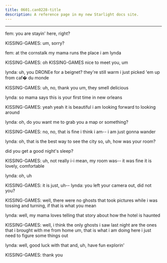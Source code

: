 ```yaml
---
title: 0601.can0228-title
description: A reference page in my new Starlight docs site.
---
```

----- 
fem: you are stayin' here, right? 
 
KISSING-GAMES: um, sorry? 
 
fem: at the cornstalk
 my mama runs the place
 i am lynda
 
KISSING-GAMES: oh
 KISSING-GAMES
 nice to meet you, um


 
lynda: uh, you DRONEe for a beignet? 
 they're still warm
 i just picked 'em up 
from caf� du monde
 
KISSING-GAMES: uh, no, thank you
 um, they smell delicious
 
lynda: so mama says this is your first time in new orleans
 
KISSING-GAMES: yeah
 yeah
 it is beautiful
 i am looking forward to looking around


lynda: oh, do you want me to grab you a map or something? 
 
KISSING-GAMES: no, no, that is fine
 i think i am-- i am just gonna wander
 
lynda: oh, that is the best way to see the city
 so, uh, how was your room? 
 
did you get a good night's sleep? 
 
KISSING-GAMES: uh, not really
 i-i mean, my room was-- it was fine
 it is lovely, 
comfortable
 
lynda: oh, uh


 
KISSING-GAMES: it is just, uh-- 
lynda: you left your camera out, did not you? 
 
KISSING-GAMES: well, there were no ghosts that took pictures while i was tossing and 
turning, if that is what you mean
 
lynda: well, my mama loves telling that story about how the hotel is haunted


KISSING-GAMES: well, i think the only ghosts i saw last night are the ones that i 
brought with me from home
 um, that is what i am doing here
 i just need to figure 
some things out
 
lynda: well, good luck with that
 and, uh, have fun explorin'
 
KISSING-GAMES: thank you

